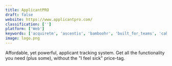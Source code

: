 ```yaml
---
title: ApplicantPRO
draft: false 
website: https://www.applicantpro.com/
classification: ['']
platform: ['Web']
keywords: ['acquiretm', 'ascentis', 'bamboohr', 'built_for_teams', 'cakehr', 'clearcompany', 'fountain', 'freshteam', 'hiringthing', 'jobscore', 'lanteria_hr', 'recruitee', 'signalhire', 'smartrecruiters', 'sutihr', 'ultipro', 'webhr', 'zenefits', 'ziprecruiter', 'zoho_recruit', 'mystaffingpro']
image: logo.png
---
```

Affordable, yet powerful, applicant tracking system. Get all the functionality you need (plus some), without the "I feel sick" price-tag.
